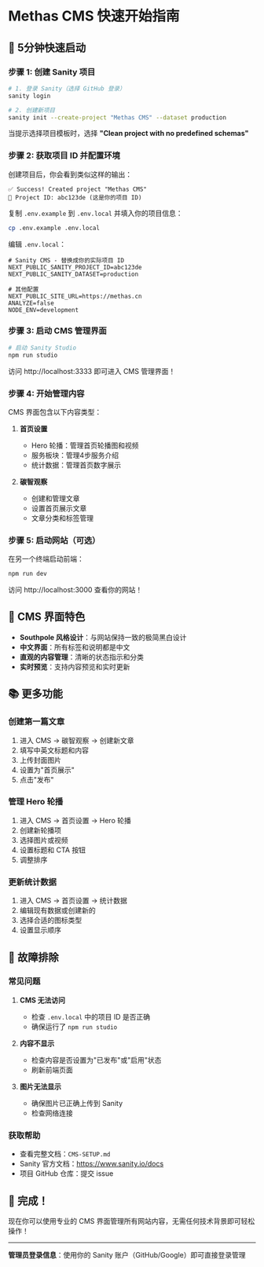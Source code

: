 # Methas CMS 快速开始指南

## 🚀 5分钟快速启动

### 步骤 1: 创建 Sanity 项目

```bash
# 1. 登录 Sanity（选择 GitHub 登录）
sanity login

# 2. 创建新项目
sanity init --create-project "Methas CMS" --dataset production
```

当提示选择项目模板时，选择 **"Clean project with no predefined schemas"**

### 步骤 2: 获取项目 ID 并配置环境

创建项目后，你会看到类似这样的输出：
```
✅ Success! Created project "Methas CMS"
📡 Project ID: abc123de (这是你的项目 ID)
```

复制 `.env.example` 到 `.env.local` 并填入你的项目信息：

```bash
cp .env.example .env.local
```

编辑 `.env.local`：
```env
# Sanity CMS - 替换成你的实际项目 ID
NEXT_PUBLIC_SANITY_PROJECT_ID=abc123de
NEXT_PUBLIC_SANITY_DATASET=production

# 其他配置
NEXT_PUBLIC_SITE_URL=https://methas.cn
ANALYZE=false
NODE_ENV=development
```

### 步骤 3: 启动 CMS 管理界面

```bash
# 启动 Sanity Studio
npm run studio
```

访问 http://localhost:3333 即可进入 CMS 管理界面！

### 步骤 4: 开始管理内容

CMS 界面包含以下内容类型：

1. **首页设置**
   - Hero 轮播：管理首页轮播图和视频
   - 服务板块：管理4步服务介绍
   - 统计数据：管理首页数字展示

2. **碳智观察**
   - 创建和管理文章
   - 设置首页展示文章
   - 文章分类和标签管理

### 步骤 5: 启动网站（可选）

在另一个终端启动前端：

```bash
npm run dev
```

访问 http://localhost:3000 查看你的网站！

## 🎨 CMS 界面特色

- **Southpole 风格设计**：与网站保持一致的极简黑白设计
- **中文界面**：所有标签和说明都是中文
- **直观的内容管理**：清晰的状态指示和分类
- **实时预览**：支持内容预览和实时更新

## 📚 更多功能

### 创建第一篇文章
1. 进入 CMS → 碳智观察 → 创建新文章
2. 填写中英文标题和内容
3. 上传封面图片
4. 设置为"首页展示"
5. 点击"发布"

### 管理 Hero 轮播
1. 进入 CMS → 首页设置 → Hero 轮播
2. 创建新轮播项
3. 选择图片或视频
4. 设置标题和 CTA 按钮
5. 调整排序

### 更新统计数据
1. 进入 CMS → 首页设置 → 统计数据
2. 编辑现有数据或创建新的
3. 选择合适的图标类型
4. 设置显示顺序

## 🔧 故障排除

### 常见问题

1. **CMS 无法访问**
   - 检查 `.env.local` 中的项目 ID 是否正确
   - 确保运行了 `npm run studio`

2. **内容不显示**
   - 检查内容是否设置为"已发布"或"启用"状态
   - 刷新前端页面

3. **图片无法显示**
   - 确保图片已正确上传到 Sanity
   - 检查网络连接

### 获取帮助

- 查看完整文档：`CMS-SETUP.md`
- Sanity 官方文档：https://www.sanity.io/docs
- 项目 GitHub 仓库：提交 issue

## 🎉 完成！

现在你可以使用专业的 CMS 界面管理所有网站内容，无需任何技术背景即可轻松操作！

---

**管理员登录信息**：使用你的 Sanity 账户（GitHub/Google）即可直接登录管理